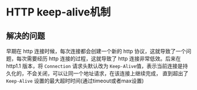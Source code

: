 # HTTP keep-alive机制

## 解决的问题

早期在 http 连接时候，每次连接都会创建一个新的 http 协议，这就导致了一个问题，每次需要经历 http 连接的过程，这就导致了 http 连接非常低效。后来在 http1.1 版本，将 `Connection` 请求头默认改为 `Keep-Alive`值，表示当前连接是持久化的，不会关闭，可以让同一个地址请求，在该连接上继续完成， 直到超出了 `Keep-Alive` 设置的最大超时时间(通过timeout或者max设置)
